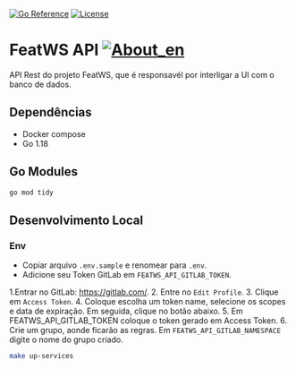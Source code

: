 [![Go Reference](https://pkg.go.dev/badge/github.com/abu-lang/goabu.svg)](https://pkg.go.dev/github.com/bancodobrasil/featws-ruller)
[![License](https://img.shields.io/badge/License-Apache%202.0-blue.svg)](https://github.com/bancodobrasil/featws-ruller/blob/develop/LICENSE)

# FeatWS API [![About_en](https://github.com/yammadev/flag-icons/blob/master/png/US.png?raw=true)](https://github.com/bancodobrasil/featws-api/blob/develop/README.md)

API Rest do projeto FeatWS, que é responsavél por interligar a UI com o banco de dados.

## Dependências

- Docker compose
- Go 1.18

## Go Modules

``` bash
go mod tidy
```

## Desenvolvimento Local

### Env

- Copiar arquivo `.env.sample` e renomear para `.env`.
- Adicione seu Token GitLab em `FEATWS_API_GITLAB_TOKEN`.

1.Entrar no GitLab: <https://gitlab.com/>.
2. Entre no `Edit Profile`.
3. Clique em `Access Token`.
4. Coloque escolha um token name, selecione os scopes e data de expiração. Em seguida, clique no botão abaixo.
5. Em FEATWS_API_GITLAB_TOKEN coloque o token gerado em Access Token.
6. Crie um grupo, aonde ficarão as regras. Em `FEATWS_API_GITLAB_NAMESPACE` digite o nome do grupo criado.

``` bash
make up-services
```
